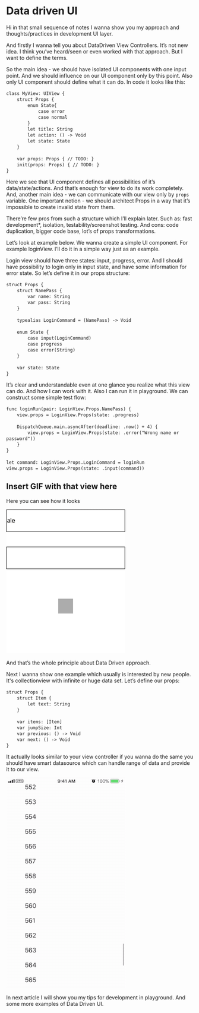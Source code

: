 # Data driven UI #

Hi in that small sequence of notes I wanna show you my approach and thoughts/practices in development UI layer.

And firstly I wanna tell you about DataDriven View Controllers. It’s not new idea. I think you’ve heard/seen or even worked with that approach. But I want to define the terms.

So the main idea - we should have isolated UI components with one input point. And we should influence on our UI component only by this point. Also only UI component should define what it can do. In code it looks like this:

``` code
class MyView: UIView {
	struct Props {
		enum State{
			case error
			case normal
		}
		let title: String
		let action: () -> Void
		let state: State
	}

	var props: Props { // TODO: }
	init(props: Props) { // TODO: }
}
```

Here we see that UI component defines all possibilities of it’s data/state/actions. And that’s enough for view to do its work completely. And, another main idea - we can communicate with our view only by `props` variable. 
One important notion - we should architect Props in a way that it’s impossible to create invalid state from them.

There’re few pros from such a structure which I’ll explain later. Such as: fast development*, isolation, testability/screenshot testing. And cons: code duplication, bigger code base, lot’s of props transformations.

Let’s look at example below. We wanna create a simple UI component. For example loginView. I’ll do it in a simple way just as an example.

Login view should have three states: input, progress, error. And I should have possibility to login only in input state, and have some information for error state. So let’s define it in our props structure:

```
struct Props {
    struct NamePass {
        var name: String
        var pass: String
    }
    
    typealias LoginCommand = (NamePass) -> Void
    
    enum State {
        case input(LoginCommand)
        case progress
        case error(String)
    }
    
    var state: State
}
```

It’s clear and understandable even at one glance you realize what this view can do. And how I can work with it. Also I can run it in playground.
We can construct some simple test flow:

```
func loginRun(pair: LoginView.Props.NamePass) {
    view.props = LoginView.Props(state: .progress)
    
    DispatchQueue.main.asyncAfter(deadline: .now() + 4) {
        view.props = LoginView.Props(state: .error("Wrong name or password"))
    }
}

let command: LoginView.Props.LoginCommand = loginRun
view.props = LoginView.Props(state: .input(command))
```

## Insert GIF with that view here ##

Here you can see how it looks

![](login_example.gif)

And that’s the whole principle about Data Driven approach.

Next I wanna show one example which usually is interested by new people.
It's collectionview with infinite or huge data set. 
Let’s define our props:

```
struct Props {
    struct Item {
        let text: String
    }
    
    var items: [Item]
    var jumpSize: Int
    var previous: () -> Void
    var next: () -> Void
}
```
It actually looks similar to your view controller if you wanna do the same you should have smart datasource which can handle range of data and provide it to our view.

![Demo of inifinite scroll](infiniteScroll_example.gif)

In next article I will show you my tips for development in playground. And some more examples of Data Driven UI.
